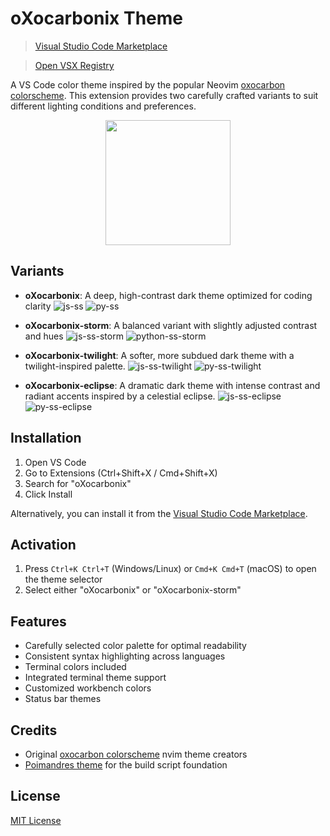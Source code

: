 # oXocarbonix Theme

> [Visual Studio Code Marketplace](https://marketplace.visualstudio.com/items?itemName=RonitGandhi.oxocarbonix)

> [Open VSX Registry](https://open-vsx.org/extension/RonitGandhi/oxocarbonix)

A VS Code color theme inspired by the popular Neovim [oxocarbon colorscheme](https://github.com/nyoom-engineering/oxocarbon.nvim). This extension provides two carefully crafted variants to suit different lighting conditions and preferences.

<p align="middle">
  <img src="https://github.com/ronit18/oXocarbonix-vsc/blob/main/assets/dots.png?raw=true" width="200" />
</p>

## Variants

-   **oXocarbonix**: A deep, high-contrast dark theme optimized for coding clarity
    ![js-ss](https://github.com/ronit18/oXocarbonix-vsc/blob/main/assets/ss-js.png?raw=true)
    ![py-ss](https://github.com/ronit18/oXocarbonix-vsc/blob/main/assets/ss-py.png?raw=true)

-   **oXocarbonix-storm**: A balanced variant with slightly adjusted contrast and hues
    ![js-ss-storm](https://github.com/ronit18/oXocarbonix-vsc/blob/main/assets/ss-js-storm.png?raw=true)
    ![python-ss-storm](https://github.com/ronit18/oXocarbonix-vsc/blob/main/assets/ss-py-storm.png?raw=true)

-   **oXocarbonix-twilight**: A softer, more subdued dark theme with a twilight-inspired palette.
    ![js-ss-twilight](https://raw.githubusercontent.com/ronit18/oXocarbonix-vsc/refs/heads/main/assets/ss-js-twilight.png?raw=true)
    ![py-ss-twilight](https://raw.githubusercontent.com/ronit18/oXocarbonix-vsc/refs/heads/main/assets/ss-py-twilight.png?raw=true)

-   **oXocarbonix-eclipse**: A dramatic dark theme with intense contrast and radiant accents inspired by a celestial eclipse.
    ![js-ss-eclipse](https://raw.githubusercontent.com/ronit18/oXocarbonix-vsc/refs/heads/main/assets/ss-js-eclipse.png?raw=true)
    ![py-ss-eclipse](https://raw.githubusercontent.com/ronit18/oXocarbonix-vsc/refs/heads/main/assets/ss-py-eclipse.png?raw=true)

## Installation

1. Open VS Code
2. Go to Extensions (Ctrl+Shift+X / Cmd+Shift+X)
3. Search for "oXocarbonix"
4. Click Install

Alternatively, you can install it from the [Visual Studio Code Marketplace](https://marketplace.visualstudio.com/items?itemName=RonitGandhi.oxocarbonix).

## Activation

1. Press `Ctrl+K Ctrl+T` (Windows/Linux) or `Cmd+K Cmd+T` (macOS) to open the theme selector
2. Select either "oXocarbonix" or "oXocarbonix-storm"

## Features

-   Carefully selected color palette for optimal readability
-   Consistent syntax highlighting across languages
-   Terminal colors included
-   Integrated terminal theme support
-   Customized workbench colors
-   Status bar themes

## Credits

-   Original [oxocarbon colorscheme](https://github.com/nyoom-engineering/oxocarbon.nvim) nvim theme creators
-   [Poimandres theme](https://github.com/drcmda/poimandres-theme) for the build script foundation

## License

[MIT License](LICENSE)
